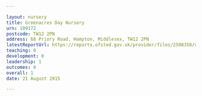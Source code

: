 ```yaml
---

layout: nursery
title: Greenacres Day Nursery
urn: 109172
postcode: TW12 2PN
address: 68 Priory Road, Hampton, Middlesex, TW12 2PN
latestReportUrl: https://reports.ofsted.gov.uk/provider/files/2508358/urn/109172.pdf
teaching: 0
development: 0
leadership: 1
outcomes: 0
overall: 1
date: 21 August 2015

---
```

